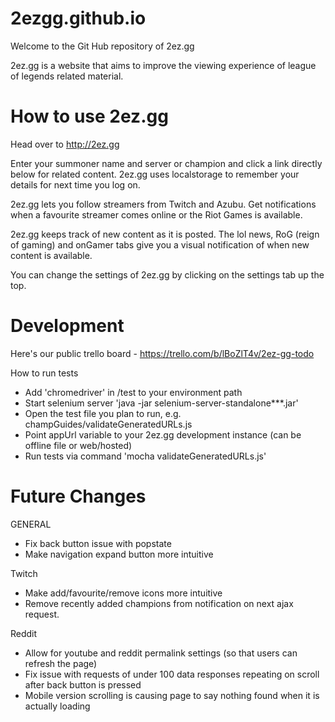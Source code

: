 2ezgg.github.io
===============

Welcome to the Git Hub repository of 2ez.gg

2ez.gg is a website that aims to improve the viewing experience of league of legends related material.


How to use 2ez.gg
=================

Head over to http://2ez.gg

Enter your summoner name and server or champion and click a link directly below for related content. 2ez.gg uses localstorage to remember your details for next time you log on.

2ez.gg lets you follow streamers from Twitch and Azubu. Get notifications when a favourite streamer comes online or the Riot Games is available.

2ez.gg keeps track of new content as it is posted. The lol news, RoG (reign of gaming) and onGamer tabs give you a visual notification of when new content is available.

You can change the settings of 2ez.gg by clicking on the settings tab up the top.

Development
==============
Here's our public trello board - https://trello.com/b/lBoZlT4v/2ez-gg-todo

How to run tests
* Add 'chromedriver' in /test to your environment path
* Start selenium server 'java -jar selenium-server-standalone***.jar'
* Open the test file you plan to run, e.g. champGuides/validateGeneratedURLs.js
* Point appUrl variable to your 2ez.gg development instance (can be offline file or web/hosted)
* Run tests via command 'mocha validateGeneratedURLs.js'

Future Changes
==============
GENERAL
- Fix back button issue with popstate
- Make navigation expand button more intuitive

Twitch
- Make add/favourite/remove icons more intuitive
- Remove recently added champions from notification on next ajax request.

Reddit
- Allow for youtube and reddit permalink settings (so that users can refresh the page)
- Fix issue with requests of under 100 data responses repeating on scroll after back button is pressed
- Mobile version scrolling is causing page to say nothing found when it is actually loading
